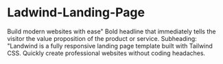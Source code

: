 # Ladwind-Landing-Page
Build modern websites with ease" Bold headline that immediately tells the visitor the value proposition of the product or service.  Subheading: "Landwind is a fully responsive landing page template built with Tailwind CSS. Quickly create professional websites without coding headaches.
